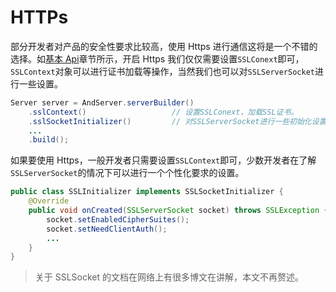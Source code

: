 # HTTPs

部分开发者对产品的安全性要求比较高，使用 Https 进行通信这将是一个不错的选择。如[基本 Api](../base/api.md)章节所示，开启 Https 我们仅仅需要设置`SSLConext`即可，`SSLContext`对象可以进行证书加载等操作，当然我们也可以对`SSLServerSocket`进行一些设置。

```java
Server server = AndServer.serverBuilder()
	.sslContext()                   // 设置SSLConext，加载SSL证书。
	.sslSocketInitializer()         // 对SSLServerSocket进行一些初始化设置。
	...
	.build();
```

如果要使用 Https，一般开发者只需要设置`SSLContext`即可，少数开发者在了解`SSLServerSocket`的情况下可以进行一个个性化要求的设置。

```java
public class SSLInitializer implements SSLSocketInitializer {
    @Override
    public void onCreated(SSLServerSocket socket) throws SSLException {
		socket.setEnabledCipherSuites();
        socket.setNeedClientAuth();
        ...
    }
}
```

> 关于 SSLSocket 的文档在网络上有很多博文在讲解，本文不再赘述。
